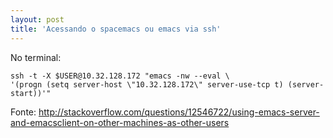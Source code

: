 ```yaml
---
layout: post
title: 'Acessando o spacemacs ou emacs via ssh'
--- 
```

No terminal:

```
ssh -t -X $USER@10.32.128.172 "emacs -nw --eval \
'(progn (setq server-host \"10.32.128.172\" server-use-tcp t) (server-start))'"
```


Fonte: http://stackoverflow.com/questions/12546722/using-emacs-server-and-emacsclient-on-other-machines-as-other-users

